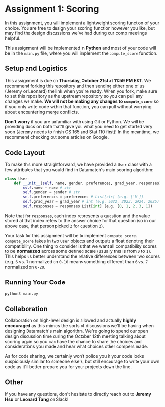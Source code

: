 # Assignment 1: Scoring

In this assignment, you will implement a lightweight scoring function of your choice. You are free to design your scoring function however you like, but may find the design discussions we've had during our comp meetings helpful. 

This assignment will be implemented in **Python** and most of your code will be in the `main.py` file, where you will implement the `compute_score` function.

## Setup and Logistics
This assignment is due on **Thursday, October 21st at 11:59 PM EST**. We recommend forking this repository and then sending either one of us (Jeremy or Leonard) the link when you're ready. When you fork, make sure to set this repository as the upstream repository so you can pull any changes we make. **We will not be making any changes to `compute_score`** so if you only write code within that function, you can pull without worrying about encountering merge conflicts.

**Don't worry** if you are unfamiliar with using Git or Python. We will be providing docs on both that'll give you what you need to get started very soon (Jeremy needs to finish CS 165 and Stat 110 first)! In the meantime, we recommend checking out some articles on Google.

## Code Layout
To make this more straightforward, we have provided a `User` class with a few attributes that you would find in Datamatch's main scoring algorithm:
```python
class User:
    def __init__(self, name, gender, preferences, grad_year, responses):
        self.name = name # str
        self.gender = gender # str
        self.preferences = preferences # List[str] (e.g. ['M'])
        self.grad_year = grad_year # int (e.g. 2022, 2023, 2024, 2025)
        self.responses = responses List[int] (e.g. [0, 1, 2, 3, 1])
```
Note that for  `responses`, each index represents a question and the value stored at that index refers to the answer choice for that question (so in our above case, that person picked `2` for question `2`).

Your task for this assignment will be to implement `compute_score`. `compute_score` takes in two `User` objects and outputs a float denoting their compatibility. One thing to consider is that we want all compatibility scores to be **normalized** across some defined scale (usually this is from `0` to `1`). This helps us better understand the relative differences between two scores (e.g. `6` vs. `7` normalized on `0-10` means something different than `6` vs. `7` normalized on `0-20`.

## Running Your Code
```python3 main.py```

## Collaboration
Collaboration on high-level design is allowed and actually **highly encouraged** as this mimics the sorts of discussions we'll be having when designing Datamatch's main algorithm. We're going to spend our open design discussion time during the October 12th meeting talking about scoring again so you can have the chance to share the choices and considerations you made and hear what choices other compers made.

As for code sharing, we certainly won't police you if your code looks suspiciously similar to someone else's, but still encourage to write your own code as it'll better prepare you for your projects down the line.

## Other
If you have any questions, don't hesitate to directly reach out to **Jeremy Hsu** or **Leonard Tang** on Slack!
